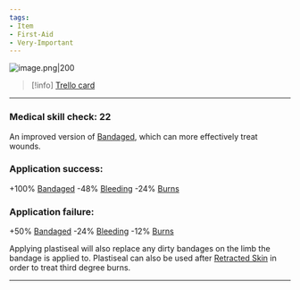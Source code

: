 ```yaml
---
tags:
- Item
- First-Aid
- Very-Important
---
```


![image.png\|200](/Items/Plastiseal%20-%20Attachments/6718845db30472d958dd7cbb.png)

> [!info] [Trello card](https://trello.com/c/Qfuh5JpU/109-plastiseal)

---

### Medical skill check: 22

An improved version of [Bandaged](../Any%20bodypart/Bandaged.md), which can more effectively treat wounds.

### Application success:

\+100% [Bandaged](../Any%20bodypart/Bandaged.md)
\-48% [Bleeding](../Any%20bodypart/Bleeding.md)
\-24% [Burns](../Any%20bodypart/Burns.md)

### Application failure:

\+50% [Bandaged](../Any%20bodypart/Bandaged.md)
\-24% [Bleeding](../Any%20bodypart/Bleeding.md)
\-12% [Burns](../Any%20bodypart/Burns.md)

Applying plastiseal will also replace any dirty bandages on the limb the bandage is applied to. Plastiseal can also be used after [Retracted Skin](../Surgery/Retracted%20Skin.md) in order to treat third degree burns.

---

